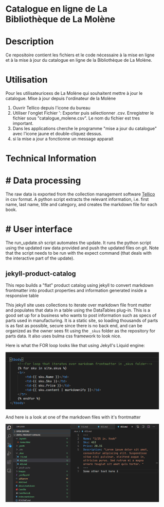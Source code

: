 # Catalogue en ligne de La Bibliothèque de La Molène
#  Description 
Ce repositoire contient les fichiers et le code nécessaire à la mise en ligne et à la mise à jour du catalogue en ligne de la Bibliothèque de La Molène.

#  Utilisation 
Pour les utilisateuricexs de La Molène qui souhaitent mettre à jour le catalogue.
Mise à jour depuis l'ordinateur de la Molène
1. Ouvrir Tellico depuis l'icone du bureau
2. Utiliser l'onglet Fichier ': Exporter puis sélectionner .csv. Enregistrer le fichier sous "catalogue_molene.csv". Le nom du fichier est tres important.
3. Dans les applications cherche le programme "mise a jour du catalogue" avec l'icone jaune et double-cliquez dessus.
4. si la mise a jour a fonctionne un message apparait

# Technical Information
# # Data processing
The raw data is exported from the collection management software [Tellico]( https://tellico-project.org/) in csv format. A python script extracts the relevant information, i.e. first name, last name, title and category, and creates the markdown file for each book.

# # User interface
The run_update.sh script automates the update. It runs the python script using the updated raw data provided and push the updated files on git. Note that the script needs to be run with the expect command (that deals with the interactive part of the update). 

##  jekyll-product-catalog
This repo builds a "flat" product catalog using jekyll to convert markdown frontmatter into product properties and information generated inside a responsive table

This jekyll site uses collections to iterate over markdown file front matter and populates that data in a table using the DataTables plug-in. This is a good set up for a business who wants to post information such as specs of parts used in manufacturing. It is a static site, so loading thousands of parts is as fast as possible, secure since there is no back end, and can be organized as the owner sees fit using the `_skus` folder as the repository for parts data. It also uses bulma css framework to look nice.

Here is what the FOR loop looks like that using Jekyll's Liquid engine:

<img src="images/forloop.PNG" />

And here is a look at one of the markdown files with it's frontmatter

<img src="images/markdown.PNG" />
